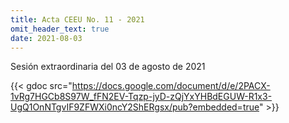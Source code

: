 ```yaml
---
title: Acta CEEU No. 11 - 2021
omit_header_text: true
date: 2021-08-03
---
```


Sesión extraordinaria del 03 de agosto de 2021

{{< gdoc src="https://docs.google.com/document/d/e/2PACX-1vRg7HGCb8S97W_fFN2EV-Tqzp-jyD-zQjYxYHBdEGUW-R1x3-UgQ1OnNTgvIF9ZFWXi0ncY2ShERgsx/pub?embedded=true" >}}
